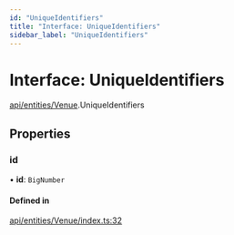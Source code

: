 ```yaml
---
id: "UniqueIdentifiers"
title: "Interface: UniqueIdentifiers"
sidebar_label: "UniqueIdentifiers"
---
```


# Interface: UniqueIdentifiers

[api/entities/Venue](../../../../../modules/API/Entities/Venue/Venue.md).UniqueIdentifiers

## Properties

### id

• **id**: `BigNumber`

#### Defined in

[api/entities/Venue/index.ts:32](https://github.com/PolymeshAssociation/polymesh-sdk/blob/15be87e8/src/api/entities/Venue/index.ts#L32)
